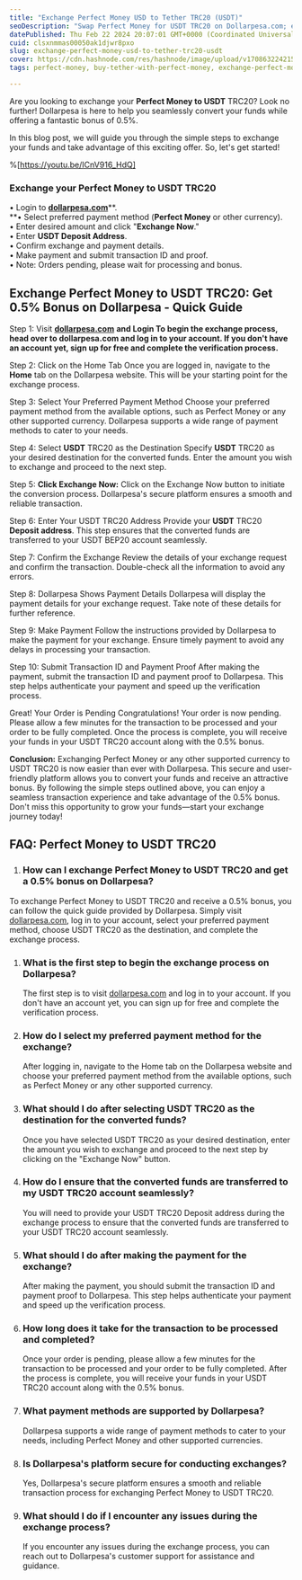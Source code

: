 ```yaml
---
title: "Exchange Perfect Money USD to Tether TRC20 (USDT)"
seoDescription: "Swap Perfect Money for USDT TRC20 on Dollarpesa.com; enjoy a 0.5% bonus and a smooth process with our quick guide"
datePublished: Thu Feb 22 2024 20:07:01 GMT+0000 (Coordinated Universal Time)
cuid: clsxnmmas00050ak1djwr8pxo
slug: exchange-perfect-money-usd-to-tether-trc20-usdt
cover: https://cdn.hashnode.com/res/hashnode/image/upload/v1708632242150/3a4c7ecc-8fa9-4fc3-b54a-c7c2125b9e2f.jpeg
tags: perfect-money, buy-tether-with-perfect-money, exchange-perfect-money, perfect-money-usd-to-tether, exchange-usdt-to-perfect-money, swap-perfect-money-usd-for-tether, perfect-money-usd-for-tether-trc20, tether-trc20

---
```


Are you looking to exchange your **Perfect Money to USDT** TRC20? Look no further! Dollarpesa is here to help you seamlessly convert your funds while offering a fantastic bonus of 0.5%.

In this blog post, we will guide you through the simple steps to exchange your funds and take advantage of this exciting offer. So, let's get started!

%[https://youtu.be/ICnV916_HdQ] 

### Exchange your **Perfect Money to USDT** TRC20

• Login to [**dollarpesa.com**](http://dollarpesa.com/)**.  
**• Select preferred payment method (**Perfect Money** or other currency).  
• Enter desired amount and click "**Exchange Now**."  
• Enter **USDT Deposit Address**.  
• Confirm exchange and payment details.  
• Make payment and submit transaction ID and proof.  
• Note: Orders pending, please wait for processing and bonus.

## **Exchange Perfect Money to USDT TRC20: Get 0.5% Bonus on Dollarpesa - Quick Guide**

Step 1: Visit [**dollarpesa.com**](http://dollarpesa.ltd/) **and Login To begin the exchange process, head over to dollarpesa.com and log in to your account. If you don't have an account yet, sign up for free and complete the verification process.**

Step 2: Click on the Home Tab Once you are logged in, navigate to the **Home** tab on the Dollarpesa website. This will be your starting point for the exchange process.

Step 3: Select Your Preferred Payment Method Choose your preferred payment method from the available options, such as Perfect Money or any other supported currency. Dollarpesa supports a wide range of payment methods to cater to your needs.

Step 4: Select **USDT** TRC20 as the Destination Specify **USDT** TRC20 as your desired destination for the converted funds. Enter the amount you wish to exchange and proceed to the next step.

Step 5: **Click Exchange Now:** Click on the Exchange Now button to initiate the conversion process. Dollarpesa's secure platform ensures a smooth and reliable transaction.

Step 6: Enter Your USDT TRC20 Address Provide your **USDT** TRC20 **Deposit address**. This step ensures that the converted funds are transferred to your USDT BEP20 account seamlessly.

Step 7: Confirm the Exchange Review the details of your exchange request and confirm the transaction. Double-check all the information to avoid any errors.

Step 8: Dollarpesa Shows Payment Details Dollarpesa will display the payment details for your exchange request. Take note of these details for further reference.

Step 9: Make Payment Follow the instructions provided by Dollarpesa to make the payment for your exchange. Ensure timely payment to avoid any delays in processing your transaction.

Step 10: Submit Transaction ID and Payment Proof After making the payment, submit the transaction ID and payment proof to Dollarpesa. This step helps authenticate your payment and speed up the verification process.

Great! Your Order is Pending Congratulations! Your order is now pending. Please allow a few minutes for the transaction to be processed and your order to be fully completed. Once the process is complete, you will receive your funds in your USDT TRC20 account along with the 0.5% bonus.

**Conclusion:** Exchanging Perfect Money or any other supported currency to USDT TRC20 is now easier than ever with Dollarpesa. This secure and user-friendly platform allows you to convert your funds and receive an attractive bonus. By following the simple steps outlined above, you can enjoy a seamless transaction experience and take advantage of the 0.5% bonus. Don't miss this opportunity to grow your funds—start your exchange journey today!

## FAQ: Perfect Money to USDT TRC20

1. ### How can I exchange Perfect Money to USDT TRC20 and get a 0.5% bonus on Dollarpesa?
    

To exchange Perfect Money to USDT TRC20 and receive a 0.5% bonus, you can follow the quick guide provided by Dollarpesa. Simply visit [dollarpesa.com](http://dollarpesa.com), log in to your account, select your preferred payment method, choose USDT TRC20 as the destination, and complete the exchange process.

1. ### What is the first step to begin the exchange process on Dollarpesa?
    
    The first step is to visit [dollarpesa.com](http://dollarpesa.com) and log in to your account. If you don't have an account yet, you can sign up for free and complete the verification process.
    
2. ### How do I select my preferred payment method for the exchange?
    
    After logging in, navigate to the Home tab on the Dollarpesa website and choose your preferred payment method from the available options, such as Perfect Money or any other supported currency.
    
3. ### What should I do after selecting USDT TRC20 as the destination for the converted funds?
    
    Once you have selected USDT TRC20 as your desired destination, enter the amount you wish to exchange and proceed to the next step by clicking on the "Exchange Now" button.
    
4. ### How do I ensure that the converted funds are transferred to my USDT TRC20 account seamlessly?
    
    You will need to provide your USDT TRC20 Deposit address during the exchange process to ensure that the converted funds are transferred to your USDT TRC20 account seamlessly.
    
5. ### What should I do after making the payment for the exchange?
    
    After making the payment, you should submit the transaction ID and payment proof to Dollarpesa. This step helps authenticate your payment and speed up the verification process.
    
6. ### How long does it take for the transaction to be processed and completed?
    
    Once your order is pending, please allow a few minutes for the transaction to be processed and your order to be fully completed. After the process is complete, you will receive your funds in your USDT TRC20 account along with the 0.5% bonus.
    
7. ### What payment methods are supported by Dollarpesa?
    
    Dollarpesa supports a wide range of payment methods to cater to your needs, including Perfect Money and other supported currencies.
    
8. ### Is Dollarpesa's platform secure for conducting exchanges?
    
    Yes, Dollarpesa's secure platform ensures a smooth and reliable transaction process for exchanging Perfect Money to USDT TRC20.
    
9. ### What should I do if I encounter any issues during the exchange process?
    
    If you encounter any issues during the exchange process, you can reach out to Dollarpesa's customer support for assistance and guidance.